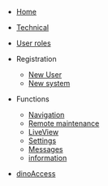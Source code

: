 * [Home](en-en/README)

* [Technical](en-en/technical)  
* [User roles](en-en/role)  
  
* Registration
    * [New User](en-en/newUser)
    * [New system](en-en/newSystem)

* Functions
    * [Navigation](en-en/navi)
    * [Remote maintenance](en-en/vnc)
    * [LiveView](en-en/liveview)
    * [Settings](en-en/settings)
    * [Messages](en-en/email)
    * [information](en-en/info)

* [dinoAccess](en-en/dinoaccess)